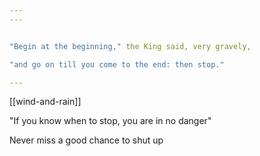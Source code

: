 ```yaml
---
---


"Begin at the beginning," the King said, very gravely, 

"and go on till you come to the end: then stop."

---
```


[[wind-and-rain]]

"If you know when to stop, you are in no danger" 

Never miss a good chance to shut up
